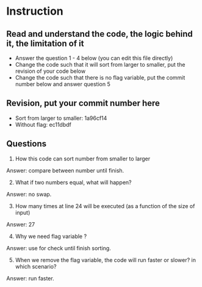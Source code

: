 ﻿# Instruction

## Read and understand the code, the logic behind it, the limitation of it
* Answer the question 1 - 4 below (you can edit this file directly)
* Change the code such that it will sort from larger to smaller, put the revision of your code below
* Change the code such that there is no flag variable, put the commit number below and answer question 5 


## Revision, put your commit number here
* Sort from larger to smaller: 1a96cf14 
* Without flag: ec11dbdf

## Questions
1. How this code can sort number from smaller to larger
 
Answer: compare between number until finish.

2. What if two numbers equal, what will happen? 

Answer: no swap. 

3. How many times at line 24 will be executed (as a function of the size of input) 

Answer: 27

4. Why we need flag variable ? 

Answer: use for check until finish sorting.

5. When we remove the flag variable, the code will run faster or slower? in which scenario? 

Answer: run faster.